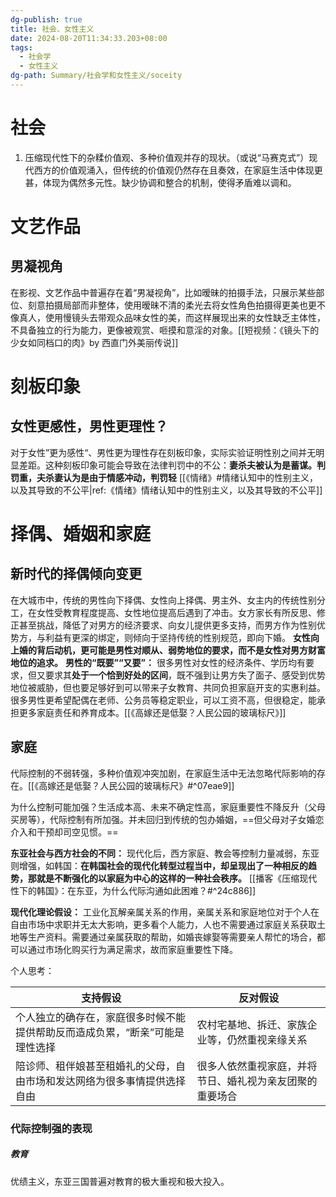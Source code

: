 ```yaml
---
dg-publish: true
title: 社会、女性主义
date: 2024-08-20T11:34:33.203+08:00
tags:
  - 社会学
  - 女性主义
dg-path: Summary/社会学和女性主义/soceity
---
```



# 社会

1. 压缩现代性下的杂糅价值观、多种价值观并存的现状。（或说“马赛克式”）现代西方的价值观涌入，但传统的价值观仍然存在且奏效，在家庭生活中体现更甚，体现为偶然多元性。缺少协调和整合的机制，使得矛盾难以调和。



# 文艺作品


## 男凝视角

在影视、文艺作品中普遍存在着“男凝视角”，比如暧昧的拍摄手法，只展示某些部位、刻意拍摄局部而非整体，使用暧昧不清的柔光去将女性角色拍摄得更美也更不像真人，使用慢镜头去带观众品味女性的美，而这样展现出来的女性缺乏主体性，不具备独立的行为能力，更像被观赏、咂摸和意淫的对象。[[短视频：《镜头下的少女如同档口的肉》by 西直门外美丽传说]]

# 刻板印象

## 女性更感性，男性更理性？

对于女性”更为感性“、男性更为理性存在刻板印象，实际实验证明性别之间并无明显差距。这种刻板印象可能会导致在法律判罚中的不公：**妻杀夫被认为是蓄谋。判罚重，夫杀妻认为是由于情感冲动，判罚轻**
[[《情绪》#情绪认知中的性别主义，以及其导致的不公平|ref:《情绪》情绪认知中的性别主义，以及其导致的不公平]]

# 择偶、婚姻和家庭

## 新时代的择偶倾向变更

在大城市中，传统的男性向下择偶、女性向上择偶、男主外、女主内的传统性别分工，在女性受教育程度提高、女性地位提高后遇到了冲击。女方家长有所反思、修正甚至挑战，降低了对男方的经济要求、向女儿提供更多支持，而男方作为性别优势方，与利益有更深的绑定，则倾向于坚持传统的性别规范，即向下婚。
**女性向上婚的背后动机，更可能是男性对顺从、弱势地位的要求，而不是女性对男方财富地位的追求。**
**男性的“既要”“又要”：**
很多男性对女性的经济条件、学历均有要求，但又要求其**处于一个恰到好处的区间**，既不强到让男方失了面子、感受到优势地位被威胁，但也要足够好到可以带来子女教育、共同负担家庭开支的实惠利益。很多男性更希望配偶在老师、公务员等稳定职业，可以工资不高，但很稳定，能承担更多家庭责任和养育成本。[[《高嫁还是低娶？人民公园的玻璃标尺》]]



## 家庭

代际控制的不弱转强，多种价值观冲突加剧，在家庭生活中无法忽略代际影响的存在。[[《高嫁还是低娶？人民公园的玻璃标尺》#^07eae9]]

为什么控制可能加强？生活成本高、未来不确定性高，家庭重要性不降反升（父母买房等），代际控制有所加强。并未回归到传统的包办婚姻，==但父母对子女婚恋介入和干预却司空见惯。==

**东亚社会与西方社会的不同：**
现代化后，西方家庭、教会等控制力量减弱，东亚则增强，如韩国：**在韩国社会的现代化转型过程当中，却呈现出了一种相反的趋势，那就是不断强化的以家庭为中心的这样的一种社会秩序。** [[播客《压缩现代性下的韩国》：在东亚，为什么代际沟通如此困难？#^24c886]]

**现代化理论假设：**
工业化瓦解亲属关系的作用，亲属关系和家庭地位对于个人在自由市场中求职并无太大影响，更多看个人能力，人也不需要通过家庭关系获取土地等生产资料。需要通过亲属获取的帮助，如婚丧嫁娶等需要亲人帮忙的场合，都可以通过市场化购买行为满足需求，故而家庭重要性下降。

个人思考：

| 支持假设                                    | 反对假设                         |
| --------------------------------------- | ---------------------------- |
| 个人独立的确存在，家庭很多时候不能提供帮助反而造成负累，“断亲”可能是理性选择 | 农村宅基地、拆迁、家族企业等，仍然重视亲缘关系      |
| 陪诊师、租伴娘甚至租婚礼的父母，自由市场和发达网络为很多事情提供选择自由    | 很多人依然重视家庭，并将节日、婚礼视为亲友团聚的重要场合 |

### 代际控制强的表现

##### 教育

优绩主义，东亚三国普遍对教育的极大重视和极大投入。
